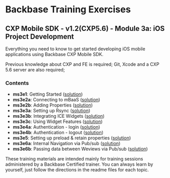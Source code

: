 # Backbase Training Exercises

## CXP Mobile SDK - v1.2(CXP5.6) - Module 3a: iOS Project Development

Everything you need to know to get started developing iOS mobile applications using Backbase CXP Mobile SDK.

Previous knowledge about CXP and FE is required;
Git, Xcode and a CXP 5.6 server are also required;

### Contents

 - **ms3e1**: Getting Started ([solution](CXPMobileSDK/ms3e1-getting-started))
 - **ms3e2a**: Connecting to mBaaS ([solution](CXPMobileSDK/ms3e2a-connecting-to-mbaas))
 - **ms3e2b**: Adding Properties ([solution](CXPMobileSDK/ms3e2b-adding-properties))
 - **ms3e3a**: Setting up Rsync ([solution](CXPMobileSDK/ms3e3a-setting-up-rsync))
 - **ms3e3b**: Integrating ICE Widgets ([solution](CXPMobileSDK/ms3e3b-integrating-ice-widgets))
 - **ms3e3c**: Using Widget Features ([solution](CXPMobileSDK/ms3e3c-using-widget-features))
 - **ms3e4a**: Authentication - login ([solution](CXPMobileSDK/ms3e4a-login))
 - **ms3e4b**: Authentication - logout ([solution](CXPMobileSDK/ms3e4b-logout))
 - **ms3e5**: Setting up preload & retain properties ([solution](CXPMobileSDK/ms3e5-preload-retain))
 - **ms3e6a**: Internal Navigation via Pub/sub ([solution](CXPMobileSDK/ms3e6a-internal-navigation))
 - **ms3e6b**: Passing data between Weviews via Pub/sub ([solution](CXPMobileSDK/ms3e6b-passing-data-between-views))

These training materials are intended mainly for training sessions administered by a Backbase Certified trainer.
You can always learn by yourself, just follow the directions in the readme files for each topic.

